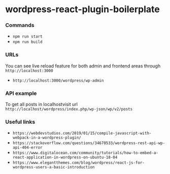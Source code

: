 # wordpress-react-plugin-boilerplate

### Commands

- `npm run start`
- `npm run build`

### URLs

You can see live reload feature for both admin and frontend areas through `http://localhost:3000`

- `http://localhost:3000/wordpress/wp-admin`

### API example

To get all posts in localhostvisit url `http://localhost/wordpress/index.php/wp-json/wp/v2/posts`

### Useful links

- `https://webdevstudios.com/2019/01/15/compile-javascript-with-webpack-in-a-wordpress-plugin/`
- `https://stackoverflow.com/questions/34670533/wordpress-rest-api-wp-api-404-error`
- `https://www.digitalocean.com/community/tutorials/how-to-embed-a-react-application-in-wordpress-on-ubuntu-18-04`
- `https://www.elegantthemes.com/blog/wordpress/react-js-for-wordpress-users-a-basic-introduction`
